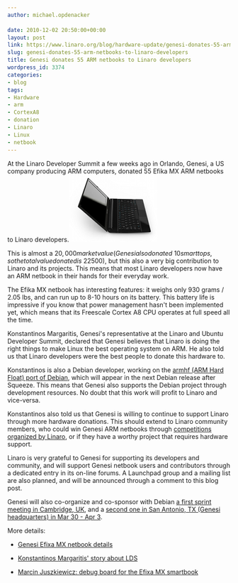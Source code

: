 ```yaml
---
author: michael.opdenacker

date: 2010-12-02 20:50:00+00:00
layout: post
link: https://www.linaro.org/blog/hardware-update/genesi-donates-55-arm-netbooks-to-linaro-developers/
slug: genesi-donates-55-arm-netbooks-to-linaro-developers
title: Genesi donates 55 ARM netbooks to Linaro developers
wordpress_id: 3374
categories:
- blog
tags:
- Hardware
- arm
- CortexA8
- donation
- Linaro
- Linux
- netbook
---
```


At the Linaro Developer Summit a few weeks ago in Orlando, Genesi, a US company producing ARM computers, donated 55 Efika MX ARM netbooks to Linaro developers.![Efixa MX netbook](/assets/blog/efikamx.jpg)

This is almost a $20,000 market value (Genesi also donated ~10 smarttops, so the total value donated is ~$22500), but this also a very big contribution to Linaro and its projects. This means that most Linaro developers now have an ARM netbook in their hands for their everyday work.

The Efika MX netbook has interesting features: it weighs only 930 grams / 2.05 lbs, and can run up to 8-10 hours on its battery. This battery life is impressive if you know that power management hasn't been implemented yet, which means that its Freescale Cortex A8 CPU operates at full speed all the time.

Konstantinos Margaritis, Genesi's representative at the Linaro and Ubuntu Developer Summit, declared that Genesi believes that Linaro is doing the right things to make Linux the best operating system on ARM. He also told us that Linaro developers were the best people to donate this hardware to.
<!-- more -->
Konstantinos is also a Debian developer, working on the [armhf (ARM Hard Float) port of Debian](http://wiki.debian.org/ArmHardFloatTodo), which will appear in the next Debian release after Squeeze. This means that Genesi also supports the Debian project through development resources. No doubt that this work will profit to Linaro and vice-versa.

Konstantinos also told us that Genesi is willing to continue to support Linaro through more hardware donations. This should extend to Linaro community members, who could win Genesi ARM netbooks through [competitions organized by Linaro](http://www.linaro.org/competitions/), or if they have a worthy project that requires hardware support.

Linaro is very grateful to Genesi for supporting its developers and community, and will support Genesi netbook users and contributors through a dedicated entry in its on-line forums. A Launchpad group and a mailing list are also planned, and will be announced through a comment to this blog post.



Genesi will also co-organize and co-sponsor with Debian [a first sprint meeting in Cambridge, UK](http://wiki.debian.org/Sprints/2011/EmdebianSprint), and a [second one in San Antonio, TX (Genesi headquarters) in Mar 30 - Apr 3](http://wiki.debian.org/Sprints/2011/GenesiSprintSanAntonio).

More details:




  * [Genesi Efixa MX netbook details](http://www.genesi-usa.com/products/smartbook)


  * [Konstantinos Margaritis' story about LDS](http://projects.powerdeveloper.org/project/imx515/805/entry/766)


  * [Marcin Juszkiewicz: debug board for the Efixa MX smartbook](http://marcin.juszkiewicz.com.pl/2010/11/29/debug-board-for-efika-mx-smartbook/)
